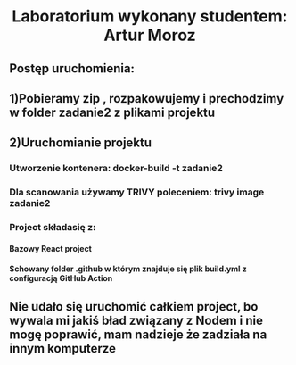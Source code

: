 <h1 align="center">Laboratorium wykonany studentem: Artur Moroz </h1>
<h2 align="left">Postęp uruchomienia: </h2>
<h2 align="left">1)Pobieramy zip , rozpakowujemy i prechodzimy w folder zadanie2 z plikami projektu</h2>
<h2 align="left">2)Uruchomianie projektu</h2>
    <h3 aling="left">Utworzenie kontenera: docker-build -t zadanie2</h3>
    <h3 aling="left">Dla scanowania używamy TRIVY poleceniem: trivy image zadanie2</h3>
    
<h3 align="left"> Project składasię z: </h3>
   <h4>Bazowy React project</h4>
<h4>Schowany folder .github w którym znajduje się plik build.yml z configuracją GitHub Action</h4>

<h2 align="left">Nie udało się uruchomić całkiem project, bo wywala mi jakiś bład związany z Nodem i nie mogę poprawić, mam nadzieje że zadziała na innym komputerze </h2>
